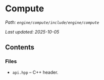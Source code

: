 # Compute

_Path: `engine/compute/include/engine/compute`_

_Last updated: 2025-10-05_


## Contents

### Files

- `api.hpp` – C++ header.
